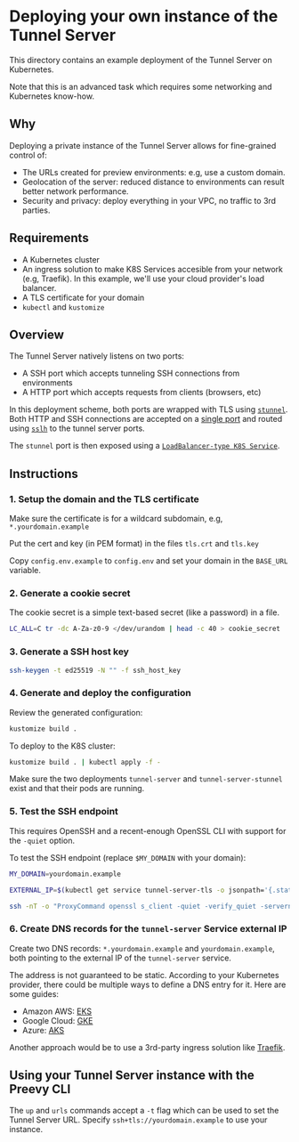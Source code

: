 # Deploying your own instance of the Tunnel Server

This directory contains an example deployment of the Tunnel Server on Kubernetes.

Note that this is an advanced task which requires some networking and Kubernetes know-how.

## Why

Deploying a private instance of the Tunnel Server allows for fine-grained control of:

- The URLs created for preview environments: e.g, use a custom domain.
- Geolocation of the server: reduced distance to environments can result better network performance.
- Security and privacy: deploy everything in your VPC, no traffic to 3rd parties.

## Requirements

- A Kubernetes cluster
- An ingress solution to make K8S Services accesible from your network (e.g, Traefik). In this example, we'll use your cloud provider's load balancer.
- A TLS certificate for your domain
- `kubectl` and `kustomize`

## Overview

The Tunnel Server natively listens on two ports:
- A SSH port which accepts tunneling SSH connections from environments
- A HTTP port which accepts requests from clients (browsers, etc)

In this deployment scheme, both ports are wrapped with TLS using [`stunnel`](https://www.stunnel.org/). Both HTTP and SSH connections are accepted on a [single port](https://vadosware.io/post/stuffing-both-ssh-and-https-on-port-443-with-stunnel-ssh-and-traefik/) and routed using [`sslh`](https://github.com/yrutschle/sslh/) to the tunnel server ports.

The `stunnel` port is then exposed using a [`LoadBalancer-type K8S Service`](https://kubernetes.io/docs/concepts/services-networking/service/#loadbalancer).

## Instructions

### 1. Setup the domain and the TLS certificate

Make sure the certificate is for a wildcard subdomain, e.g, `*.yourdomain.example`

Put the cert and key (in PEM format) in the files `tls.crt` and `tls.key`

Copy `config.env.example` to `config.env` and set your domain in the `BASE_URL` variable.

### 2. Generate a cookie secret

The cookie secret is a simple text-based secret (like a password) in a file.

```bash
LC_ALL=C tr -dc A-Za-z0-9 </dev/urandom | head -c 40 > cookie_secret
```

### 3. Generate a SSH host key

```bash
ssh-keygen -t ed25519 -N "" -f ssh_host_key
```

### 4. Generate and deploy the configuration

Review the generated configuration:

```bash
kustomize build .
```

To deploy to the K8S cluster:

```bash
kustomize build . | kubectl apply -f -
```

Make sure the two deployments `tunnel-server` and `tunnel-server-stunnel` exist and that their pods are running.

### 5. Test the SSH endpoint

This requires OpenSSH and a recent-enough OpenSSL CLI with support for the `-quiet` option.

To test the SSH endpoint (replace `$MY_DOMAIN` with your domain):

```bash
MY_DOMAIN=yourdomain.example

EXTERNAL_IP=$(kubectl get service tunnel-server-tls -o jsonpath='{.status.loadBalancer.ingress[0].ip}')

ssh -nT -o "ProxyCommand openssl s_client -quiet -verify_quiet -servername $MY_DOMAIN -connect %h:%p" -p 443 foo@$EXTERNAL_IP hello
```

### 6. Create DNS records for the `tunnel-server` Service external IP

Create two DNS records: `*.yourdomain.example` and `yourdomain.example`, both pointing to the external IP of the `tunnel-server` service.

The address is not guaranteed to be static. According to your Kubernetes provider, there could be multiple ways to define a DNS entry for it. Here are some guides:

- Amazon AWS: [EKS](https://docs.aws.amazon.com/eks/latest/userguide/network-load-balancing.html)
- Google Cloud: [GKE](https://cloud.google.com/kubernetes-engine/docs/concepts/service-load-balancer)
- Azure: [AKS](https://learn.microsoft.com/en-us/azure/aks/load-balancer-standard)

Another approach would be to use a 3rd-party ingress solution like [Traefik](https://doc.traefik.io/traefik/user-guides/crd-acme/).

## Using your Tunnel Server instance with the Preevy CLI

The `up` and `urls` commands accept a `-t` flag which can be used to set the Tunnel Server URL. Specify `ssh+tls://yourdomain.example` to use your instance.
